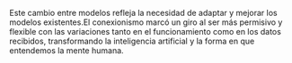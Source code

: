 Este cambio entre modelos refleja la necesidad de adaptar y mejorar los modelos existentes.El conexionismo marcó un giro al ser más permisivo y flexible con las variaciones tanto en el funcionamiento como en los datos recibidos, transformando la inteligencia artificial y la forma en que entendemos la mente humana.